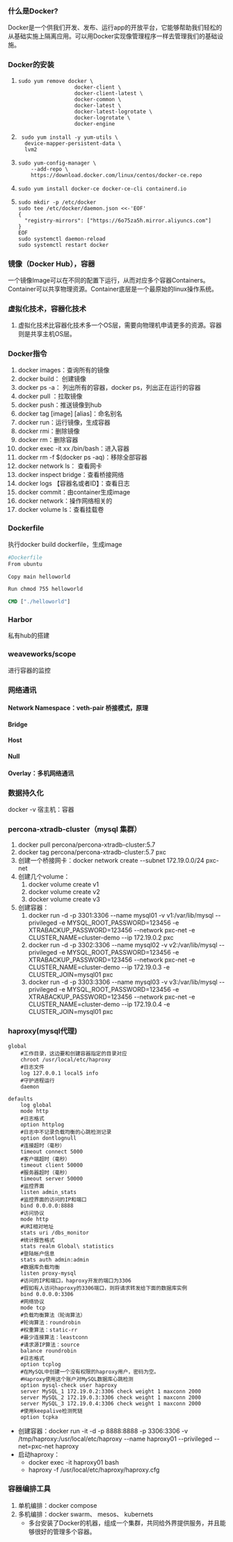 ### 什么是Docker?

Docker是一个供我们开发、发布、运行app的开放平台，它能够帮助我们轻松的从基础实施上隔离应用。可以用Docker实现像管理程序一样去管理我们的基础设施。

### Docker的安装

1. ```
   sudo yum remove docker \
                     docker-client \
                     docker-client-latest \
                     docker-common \
                     docker-latest \
                     docker-latest-logrotate \
                     docker-logrotate \
                     docker-engine
   ```

2. ```
    sudo yum install -y yum-utils \
     device-mapper-persistent-data \
     lvm2
   ```

3. ```
   sudo yum-config-manager \
       --add-repo \
       https://download.docker.com/linux/centos/docker-ce.repo
   ```

4. ```
   sudo yum install docker-ce docker-ce-cli containerd.io
   ```

5. ```
   sudo mkdir -p /etc/docker
   sudo tee /etc/docker/daemon.json <<-'EOF'
   {
     "registry-mirrors": ["https://6o75za5h.mirror.aliyuncs.com"]
   }
   EOF
   sudo systemctl daemon-reload
   sudo systemctl restart docker
   ```





### 镜像（Docker Hub），容器

一个镜像Image可以在不同的配置下运行，从而对应多个容器Containers。Container可以共享物理资源。Container底层是一个最原始的linux操作系统。



### 虚拟化技术，容器化技术

1. 虚拟化技术比容器化技术多一个OS层，需要向物理机申请更多的资源。容器则是共享主机OS层。



### Docker指令

1. docker images：查询所有的镜像
2. docker build： 创建镜像
3. docker ps -a： 列出所有的容器，docker  ps，列出正在运行的容器
4. docker pull ：拉取镜像
5. docker push：推送镜像到hub
6. docker tag [image] [alias]：命名别名
7. docker run：运行镜像，生成容器
8. docker rmi：删除镜像
9. docker rm：删除容器
10. docker exec -it xx /bin/bash：进入容器
11. docker  rm -f  $(docker ps -aq)：移除全部容器
12. docker  network ls： 查看网卡
13. docker inspect bridge：查看桥接网络 
14. docker logs 【容器名或者ID】：查看日志
15. docker commit：由container生成image
16. docker network：操作网络相关的
17. docker volume ls：查看挂载卷





### Dockerfile

执行docker build dockerfile，生成image

```dockerfile
#Dockerfile
From ubuntu

Copy main helloworld

Run chmod 755 helloworld

CMD ["./helloworld"]
```







### Harbor

私有hub的搭建



### weaveworks/scope

进行容器的监控



### 网络通讯

#### Network Namespace：veth-pair 桥接模式，原理

#### Bridge

#### Host

#### Null

#### Overlay：多机网络通讯





### 数据持久化

docker -v 宿主机：容器



### percona-xtradb-cluster（mysql 集群）

1. docker pull percona/percona-xtradb-cluster:5.7
2. docker tag percona/percona-xtradb-cluster:5.7 pxc
3. 创建一个桥接网卡：docker network create  --subnet 172.19.0.0/24 pxc-net
4. 创建几个volume：
   1. docker volume create v1
   2. docker volume create v2
   3. docker volume create v3
5. 创建容器：
   1. docker run -d -p 3301:3306 --name mysql01 -v v1:/var/lib/mysql --privileged -e MYSQL_ROOT_PASSWORD=123456 -e XTRABACKUP_PASSWORD=123456  --network pxc-net -e CLUSTER_NAME=cluster-demo --ip 172.19.0.2 pxc
   2. docker run -d -p 3302:3306 --name mysql02 -v v2:/var/lib/mysql --privileged -e MYSQL_ROOT_PASSWORD=123456 -e XTRABACKUP_PASSWORD=123456  --network pxc-net -e CLUSTER_NAME=cluster-demo --ip 172.19.0.3  -e CLUSTER_JOIN=mysql01 pxc
   3. docker run -d -p 3303:3306 --name mysql03 -v v3:/var/lib/mysql --privileged -e MYSQL_ROOT_PASSWORD=123456 -e XTRABACKUP_PASSWORD=123456  --network pxc-net -e CLUSTER_NAME=cluster-demo --ip 172.19.0.4  -e CLUSTER_JOIN=mysql01  pxc



### haproxy(mysql代理)

```
global
	#工作目录，这边要和创建容器指定的目录对应 
	chroot /usr/local/etc/haproxy 
	#日志文件 
	log 127.0.0.1 local5 info 
	#守护进程运行 
	daemon
	
defaults 
	log global 
	mode http 
	#日志格式 
	option httplog 
	#日志中不记录负载均衡的心跳检测记录 
	option dontlognull 
	#连接超时（毫秒） 
	timeout connect 5000 
	#客户端超时（毫秒） 
	timeout client 50000 
	#服务器超时（毫秒） 
	timeout server 50000 
	#监控界面 
	listen admin_stats 
	#监控界面的访问的IP和端口 
	bind 0.0.0.0:8888 
	#访问协议 
	mode http 
	#URI相对地址 
	stats uri /dbs_monitor 
	#统计报告格式 
	stats realm Global\ statistics 
	#登陆帐户信息 
	stats auth admin:admin 
	#数据库负载均衡 
	listen proxy-mysql 
	#访问的IP和端口，haproxy开发的端口为3306 
	#假如有人访问haproxy的3306端口，则将请求转发给下面的数据库实例 
	bind 0.0.0.0:3306 
	#网络协议 
	mode tcp 
	#负载均衡算法（轮询算法） 
	#轮询算法：roundrobin 
	#权重算法：static-rr 
	#最少连接算法：leastconn 
	#请求源IP算法：source 
	balance roundrobin 
	#日志格式 
	option tcplog 
	#在MySQL中创建一个没有权限的haproxy用户，密码为空。
	#Haproxy使用这个账户对MySQL数据库心跳检测 
	option mysql-check user haproxy 
	server MySQL_1 172.19.0.2:3306 check weight 1 maxconn 2000 
	server MySQL_2 172.19.0.3:3306 check weight 1 maxconn 2000 
	server MySQL_3 172.19.0.4:3306 check weight 1 maxconn 2000 
	#使用keepalive检测死链 
	option tcpka
```

- 创建容器：docker run -it -d -p 8888:8888 -p 3306:3306 -v /tmp/haproxy:/usr/local/etc/haproxy --name haproxy01 --privileged --net=pxc-net haproxy 
- 启动haproxy：
  - docker exec -it haproxy01 bash 
  - haproxy -f /usr/local/etc/haproxy/haproxy.cfg 





### 容器编排工具

1. 单机编排：docker compose
2. 多机编排：docker swarm、 mesos、 kubernets
   - 多台安装了Docker的机器，组成一个集群，共同给外界提供服务，并且能够很好的管理多个容器。

